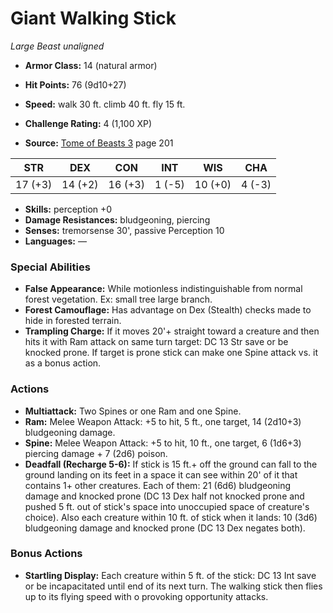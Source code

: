 # Giant Walking Stick

*Large* *Beast* *unaligned*

- **Armor Class:** 14 (natural armor)
- **Hit Points:** 76 (9d10+27)
- **Speed:** walk 30 ft. climb 40 ft. fly 15 ft.

- **Challenge Rating:** 4 (1,100 XP)
- **Source:** [Tome of Beasts 3](https://koboldpress.com/kpstore/product/tome-of-beasts-3-for-5th-edition/) page 201

| STR | DEX | CON | INT | WIS | CHA |
| --- | --- | --- | --- | --- | --- |
| 17 (+3) | 14 (+2) | 16 (+3) | 1 (-5) | 10 (+0) | 4 (-3) |

- **Skills:** perception +0
- **Damage Resistances:** bludgeoning, piercing
- **Senses:** tremorsense 30', passive Perception 10
- **Languages:** —

### Special Abilities

- **False Appearance:** While motionless indistinguishable from normal forest vegetation. Ex: small tree large branch.
- **Forest Camouflage:** Has advantage on Dex (Stealth) checks made to hide in forested terrain.
- **Trampling Charge:** If it moves 20'+ straight toward a creature and then hits it with Ram attack on same turn target: DC 13 Str save or be knocked prone. If target is prone stick can make one Spine attack vs. it as a bonus action.

### Actions

- **Multiattack:** Two Spines or one Ram and one Spine.
- **Ram:** Melee Weapon Attack: +5 to hit, 5 ft., one target, 14 (2d10+3) bludgeoning damage.
- **Spine:** Melee Weapon Attack: +5 to hit, 10 ft., one target, 6 (1d6+3) piercing damage + 7 (2d6) poison.
- **Deadfall (Recharge 5-6):** If stick is 15 ft.+ off the ground can fall to the ground landing on its feet in a space it can see within 20' of it that contains 1+ other creatures. Each of them: 21 (6d6) bludgeoning damage and knocked prone (DC 13 Dex half not knocked prone and pushed 5 ft. out of stick's space into unoccupied space of creature's choice). Also each creature within 10 ft. of stick when it lands: 10 (3d6) bludgeoning damage and knocked prone (DC 13 Dex negates both).

### Bonus Actions

- **Startling Display:** Each creature within 5 ft. of the stick: DC 13 Int save or be incapacitated until end of its next turn. The walking stick then flies up to its flying speed with o provoking opportunity attacks.


